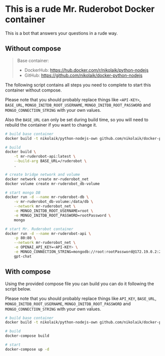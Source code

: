 # This is a rude Mr. Ruderobot Docker container
This is a bot that answers your questions in a rude way.


## Without compose
> Base container:
> * DockerHub: https://hub.docker.com/r/nikolaik/python-nodejs
> * GitHub: https://github.com/nikolaik/docker-python-nodejs

The following script contains all steps you need to complete to start this container without compose.

Please note that you should probably replace things like `<API-KEY>`, `BASE_URL`, `MONGO_INITDB_ROOT_USERNAME`, `MONGO_INITDB_ROOT_PASSWORD` and `MONGO_CONNECTION_STRING` with your own values.

Also the `BASE_URL` can only be set during build time, so you will need to rebuild the container if you want to change it.

```bash
# build base container
docker build -t nikolaik/python-nodejs-own github.com/nikolaik/docker-python-nodejs#main

# build
docker build \
    -t mr-ruderobot-api:latest \
    --build-arg BASE_URL=/ruderobot \
    .

# create bridge network and volume
docker network create mr-ruderobot_net
docker volume create mr-ruderobot_db-volume

# start mongo DB
docker run -d --name mr-ruderobot-db \
    -v mr-ruderobot_db-volume:/data/db \
    --network mr-ruderobot_net \
    -e MONGO_INITDB_ROOT_USERNAME=root \
    -e MONGO_INITDB_ROOT_PASSWORD=rootPassword \
    mongo

# start Mr. Ruderobot container
docker run -d --name mr-ruderobot-api \
    -p 80:80 \
    --network mr-ruderobot_net \
    -e OPENAI_API_KEY=<API-KEY> \
    -e MONGO_CONNECTION_STRING=mongodb://root:rootPassword@172.19.0.2:27017 \
    gpt-chat
```


## With compose
Using the provided compose file you can build you can do it following the script below.

Please note that you should probably replace things like `API_KEY`, `BASE_URL`, `MONGO_INITDB_ROOT_USERNAME`, `MONGO_INITDB_ROOT_PASSWORD` and `MONGO_CONNECTION_STRING` with your own values.

```bash
# build base container
docker build -t nikolaik/python-nodejs-own github.com/nikolaik/docker-python-nodejs#main

# build
docker-compose build

# start
docker-compose up -d
```